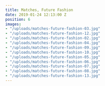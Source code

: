 ```yaml
---
title: Matches, Future Fashion
date: 2019-01-24 12:13:00 Z
position: 6
images:
- "/uploads/matches-future-fashion-03.jpg"
- "/uploads/matches-future-fashion-12.jpg"
- "/uploads/matches-future-fashion-02.jpg"
- "/uploads/matches-future-fashion-04.jpg"
- "/uploads/matches-future-fashion-09.jpg"
- "/uploads/matches-future-fashion-10.jpg"
- "/uploads/matches-future-fashion-05.jpg"
- "/uploads/matches-future-fashion-06.jpg"
- "/uploads/matches-future-fashion-07.jpg"
- "/uploads/matches-future-fashion-08.jpg"
- "/uploads/matches-future-fashion-13.jpg"
---
```


